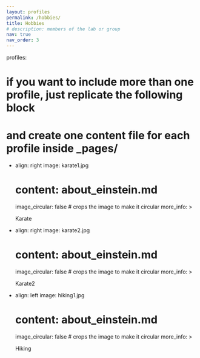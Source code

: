 ```yaml
---
layout: profiles
permalink: /hobbies/
title: Hobbies
# description: members of the lab or group
nav: true
nav_order: 3
---
```


profiles:
  # if you want to include more than one profile, just replicate the following block
  # and create one content file for each profile inside _pages/
  - align: right
    image: karate1.jpg
    # content: about_einstein.md
    image_circular: false # crops the image to make it circular
    more_info: >
      <p>Karate</p>
  - align: right
    image: karate2.jpg
    # content: about_einstein.md
    image_circular: false # crops the image to make it circular
    more_info: >
      <p>Karate2</p>
  - align: left
    image: hiking1.jpg
    # content: about_einstein.md
    image_circular: false # crops the image to make it circular
    more_info: >
      <p>Hiking</p>